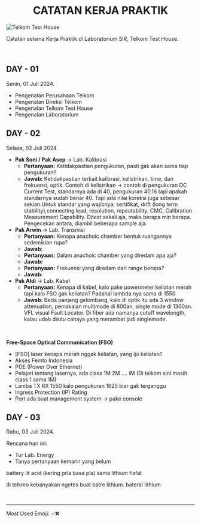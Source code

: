<h1 style="text-align: center;">CATATAN KERJA PRAKTIK</h1>

![Telkom Test House](https://pbs.twimg.com/ext_tw_video_thumb/1750863863887859712/pu/img/DhDRXSRAzAlnvgfh.jpg:large)

Catatan selama Kerja Praktik di Laboratorium SIR, Telkom Test House.

<br>

## **DAY - 01**

Senin, 01 Juli 2024.

- Pengenalan Perusahaan Telkom
- Pengenalan Direksi Telkom
- Pengenalan Telkom Test House
- Pengenalan Laboratorium

## **DAY - 02**

Selasa, 02 Juli 2024.

- **Pak Soni / Pak Asep** -> Lab. Kalibrasi
  - **Pertanyaan:** Ketidakpastian pengukuran, pasti gak akan sama tiap pengukuran?
  - **Jawab:** Ketidakpastian terkait kalibrasi, kelistrikan, time, dan frekuensi, optik. Contoh di kelistrikan -> contoh di pengukuran DC Current Test, standarnya ada di 40, pengukuran 40.16 tapi apakah standarnya sudah benar 40. Tapi ada nilai koreksi juga sebesar sekian.Untuk standar yang wajibnya: sertifikat, drift (long term stability),connecting lead, resolution, repeatability. CMC, Calibration Measurement Capability. Ditest sekali aja, maks berapa min berapa. Pengecekan antara, diambil beberapa sample aja.
- **Pak Arwin** -> Lab. Transmisi
  - **Pertanyaan:** Kenapa anachoic chamber bentuk ruangannya sedemikian rupa?
  - **Jawab:**
  - **Pertanyaan:** Dalam anachoic chamber yang diredam apa aja?
  - **Jawab:**
  - **Pertanyaan:** Frekuensi yang diredam dari range berapa?
  - **Jawab:**
- **Pak Aldi** -> Lab. Kabel
  - **Pertanyaan:** Kenapa di kabel, kalo pake powermeter keliatan merah tapi kalo FSO gak keliatan? Padahal lambda nya sama di 1550
  - **Jawab:** Beda panjang gelombang, kalo di optik itu ada 3 window attenuation, pemakaian multimode di 800an, single mode di 1300an. VFL visual Fault Locator. Di fiber ada namanya cutoff wavelength, kalau udah disitu cahaya yang merambat jadi singlemode.

<br>

**Free-Space Optical Communication (FSO)**

- [FSO] laser kenapa merah nggak keliatan, yang ijo keliatan?
- Akses Femto Indonesia
- POE (Power Over Ethernet)
- Pelajari tentang lasernya, ada class 1M 2M .... iM (Di telkom sini masih class 1 sama 1M)
- Lamba TX RX 1550 kalo pengukuran 1625 biar gak terganggu
- Ingress Protection (IP) Rating
- Port ada buat management system -> pake console

## **DAY - 03**

Rabu, 03 Juli 2024.

Rencana hari ini:

- Tur Lab. Energy
- Tanya pertanyaan kemarin yang belum

battery lit acid (kering prla basa pla) sama lithium fisfat

di telkmo kebanyakan ngetes buat batre lithium. baterai lithium 

<br>

---

Most Used Emoji: ✅❌
